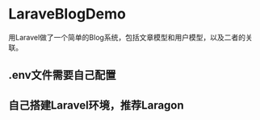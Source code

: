 # LaraveBlogDemo
用Laravel做了一个简单的Blog系统，包括文章模型和用户模型，以及二者的关联。
## .env文件需要自己配置
## 自己搭建Laravel环境，推荐Laragon
